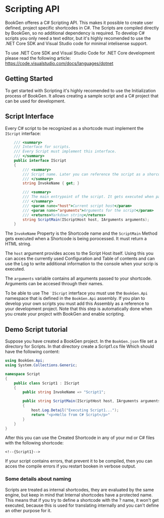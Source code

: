 # Scripting API

BookGen offeres a C# Scripting API. This makes it possible to create user defined, project specific shortcodes in C#. The Scripts are compiled directly by BookGen, so no additional dependency is required. To develop C# scripts you only need a text editor, but it's highly recomended to use the .NET Core SDK and Visual Studio code for minimal intelisense support.

To use .NET Core SDK and Visual Studio Code for .NET Core development please read the following article: https://code.visualstudio.com/docs/languages/dotnet

## Getting Started

To get started with Scripting it's highly recomended to use the Initialization process of BookGen. It allows creating a sample script and a C# project that can be used for development.

## Script Interface

Every C# script to be recognized as a shortcode must implement the `IScript` interface:

```csharp
    /// <summary>
    /// Interface for scripts.
    /// Every Script must implement this interface.
    /// </summary>
    public interface IScript
    {
        /// <summary>
        /// Script name. Later you can reference the script as a shorcode with this name.
        /// </summary>
        string InvokeName { get; }

        /// <summary>
        /// The main entrypoint of the script. It gets executed when parsing the shortcode.
        /// </summary>
        /// <param name="host">Current script host</param>
        /// <param name="arguments">Arguments for the script</param>
        /// <returns>Markdown string</returns>
        string ScriptMain(IScriptHost host, IArguments arguments);
    }
```

The `InvokeName` Property is the Shortcode name and the `ScriptMain` Method gets executed when a Shortcode is being porocessed. It must return a HTML string. 

The `host` argument provides acces to the Script Host itself. Using this you can acces the currently used Configuration and Table of contents and can use the Log to write additional information to the console when your scrip is executed.

The `arguments` variable contains all arguments passed to your shortcode. Arguments can be accesed through their names.

To be able to use The `˙IScript` interface you must use the `BookGen.Api` namespace that is defined in the `BookGen.Api` assembly. If you plan to develop your own scripts you must add this Assembly as a reference to your development project. Note that this step is automatically done when you create your project with BookGen and enable scripting.

## Demo Script tutorial

Suppose you have created a BookGen project. In the `BookGen.json` file set a directory for Scripts. In that directory create a Script1.cs file Which should have the following content:

```csharp
using BookGen.Api;
using System.Collections.Generic;

namespace Script
{
    public class Script1 : IScript
    {
        public string InvokeName => "Script1";

        public string ScriptMain(IScriptHost host, IArguments arguments)
        {
            host.Log.Detail("Executing Script1...");
            return "<p>Hello from C# Script</p>"
        }
    }
}
``` 

After this you can use the Created Shortcode in any of your md or C# files with the following shortcode:

`<!--{Script1}-->`

If your script contains errors, that prevent it to be compiled, then you can acces the compile errors if you restart booken in verbose output.

### Some details about naming

Scripts are treated as internal shortcodes, they are evaluated by the same engine, but keep in mind that Internal shortcodes have a protected name. This means that if you try to define a shortcode with the ? name, it won't get executed, because this is used for translating internally and you can't define an other purpose for it.